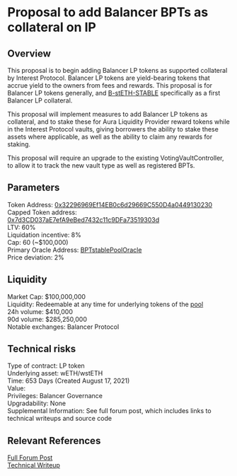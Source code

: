 # Proposal to add Balancer BPTs as collateral on IP

## Overview
This proposal is to begin adding Balancer LP tokens as supported collateral by Interest Protocol. Balancer LP tokens are yield-bearing tokens that accrue yield to the owners from fees and rewards. This proposal is for Balancer LP tokens generally, and [B-stETH-STABLE]("https://app.balancer.fi/#/ethereum/pool/0x32296969ef14eb0c6d29669c550d4a0449130230000200000000000000000080") specifically as a first Balancer LP collateral.  

This proposal will implement measures to add Balancer LP tokens as collateral, and to stake these for Aura Liquidity Provider reward tokens while in the Interest Protocol vaults, giving borrowers the ability to stake these assets where applicable, as well as the ability to claim any rewards for staking.

This proposal will require an upgrade to the existing VotingVaultController, to allow it to track the new vault type as well as registered BPTs.

## Parameters

Token Address: [0x32296969Ef14EB0c6d29669C550D4a0449130230](https://etherscan.io/address/0x32296969Ef14EB0c6d29669C550D4a0449130230)  
Capped Token address: [0x7d3CD037aE7efA9eBed7432c11c9DFa73519303d](https://etherscan.io/token/0x7d3CD037aE7efA9eBed7432c11c9DFa73519303d)  
LTV: 60%  
Liquidation incentive: 8%  
Cap: 60 (~$100,000)  
Primary Oracle Address: [BPTstablePoolOracle](https://etherscan.io/token/0xD6B002316D4e13d2b7eAff3fa5Fc6c20D2CeF4be#code)  
Price deviation: 2%  

## Liquidity

Market Cap: $100,000,000  
Liquidity: Redeemable at any time for underlying tokens of the [pool](https://app.balancer.fi/#/ethereum/pool/0x32296969ef14eb0c6d29669c550d4a0449130230000200000000000000000080)  
24h volume: $410,000  
90d volume: $285,250,000  
Notable exchanges: Balancer Protocol  

## Technical risks

Type of contract: LP token  
Underlying asset: wETH/wstETH  
Time: 653 Days (Created August 17, 2021)  
Value:  
Privileges: Balancer Governance  
Upgradability: None  
Supplemental Information: See full forum post, which includes links to technical writeups and source code  

## Relevant References
[Full Forum Post](https://forums.interestprotocol.io/t/proposal-to-add-balancer-bpts-as-collateral/198)  
[Technical Writeup](https://docs.google.com/document/d/1u4dju8zORKWp3mEoCcEFgDvt90ro0tu17GOOLH2tHxY/edit)

